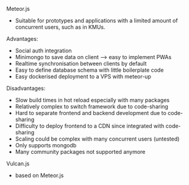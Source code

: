 Meteor.js
- Suitable for prototypes and applications with a limited amount of concurrent users, such as in KMUs.

Advantages:
- Social auth integration
- Minimongo to save data on client --> easy to implement PWAs
- Realtime synchronisation between clients by default
- Easy to define database schema with little boilerplate code
- Easy dockerised deployment to a VPS with meteor-up


Disadvantages:
- Slow build times in hot reload especially with many packages
- Relatively complex to switch framework due to code-sharing
- Hard to separate frontend and backend development due to code-sharing
- Difficulty to deploy frontend to a CDN since integrated with code-sharing
- Scaling could be complex with many concurrent users (untested)
- Only supports mongodb
- Many community packages not supported anymore


Vulcan.js 
- based on Meteor.js
